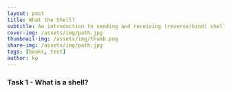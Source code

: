 ```yaml
---
layout: post
title: What the Shell?
subtitle: An introduction to sending and receiving (reverse/bind) shells when exploiting target machines.
cover-img: /assets/img/path.jpg
thumbnail-img: /assets/img/thumb.png
share-img: /assets/img/path.jpg
tags: [books, test]
author: kp
---
```


### Task 1 - What is a shell?